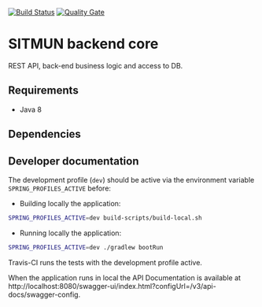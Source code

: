 [![Build Status](https://travis-ci.com/sitmun/sitmun-backend-core.svg?branch=master)](https://travis-ci.com/sitmun/sitmun-backend-core)
[![Quality Gate](https://sonarcloud.io/api/project_badges/measure?project=org.sitmun%3Asitmun-backend-core&metric=alert_status)](https://sonarcloud.io/dashboard?id=org.sitmun%3Asitmun-backend-core)

# SITMUN backend core
REST API, back-end business logic and access to DB.

## Requirements

- Java 8

## Dependencies


## Developer documentation

The development profile (`dev`) should be active via the environment variable `SPRING_PROFILES_ACTIVE` before:

- Building locally the application:

```bash
SPRING_PROFILES_ACTIVE=dev build-scripts/build-local.sh
```

- Running locally the application:

```bash
SPRING_PROFILES_ACTIVE=dev ./gradlew bootRun
```

Travis-CI runs the tests with the development profile active.

When the application runs in local the API Documentation is available at 
http://localhost:8080/swagger-ui/index.html?configUrl=/v3/api-docs/swagger-config.